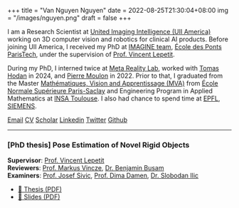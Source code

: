 +++
title =  "Van Nguyen Nguyen"
date = 2022-08-25T21:30:04+08:00
img = "/images/nguyen.png"
draft = false
+++

I am a Research Scientist at [United Imaging Intelligence (UII America)](https://www.linkedin.com/company/uii-america-inc/) working on 3D computer vision and robotics for clinical AI products. 
Before joining UII America, I received my PhD at [IMAGINE team](http://imagine.enpc.fr/), [École des Ponts ParisTech](http://www.enpc.fr/), under the supervision of [Prof. Vincent Lepetit](https://vincentlepetit.github.io/).

During my PhD, I interned twice at [Meta Reality Lab](https://about.facebook.com/realitylabs/), worked with [Tomas Hodan](https://thodan.github.io/) in 2024, and [Pierre Moulon](https://www.linkedin.com/in/pierre-moulon/) in 2022. Prior to that, I graduated from the Master [Mathématiques, Vision and Apprentissage (MVA)](https://www.master-mva.com/) from [École Normale Supérieure Paris-Saclay](https://ens-paris-saclay.fr/en) and Engineering Program in Applied Mathematics at [INSA Toulouse](https://www.insa-toulouse.fr/). I also had chance to spend time at [EPFL](https://www.epfl.ch/labs/cvlab/), [SIEMENS](https://www.siemens.com/global/en.html).


[Email](mailto:vanngn.nguyen@gmail.com)
[CV](/download/cv_nguyen.pdf)
[Scholar](https://scholar.google.com/citations?user=wctJ37UAAAAJ)
[Linkedin](https://www.linkedin.com/in/nv-nguyen/)
[Twitter](https://x.com/vannguyen_ng)
[Github](https://github.com/nv-nguyen)


---
### [PhD thesis] Pose Estimation of Novel Rigid Objects

**Supervisor**: [Prof. Vincent Lepetit](https://vincentlepetit.github.io/)  
**Reviewers**: [Prof. Markus Vincze](https://www.acin.tuwien.ac.at/en/staff/vm/), [Dr. Benjamin Busam](https://www.cs.cit.tum.de/camp/members/benjamin-busam/)  
**Examiners**: [Prof. Josef Sivic](https://people.ciirc.cvut.cz/~sivic/), [Prof. Dima Damen](https://dimadamen.github.io/), [Dr. Slobodan Ilic](https://campar.in.tum.de/Main/SlobodanIlic)

- [📄 Thesis (PDF)](/download/thesis.pdf)
- [📑 Slides (PDF)](/download/thesis_slide.pdf)